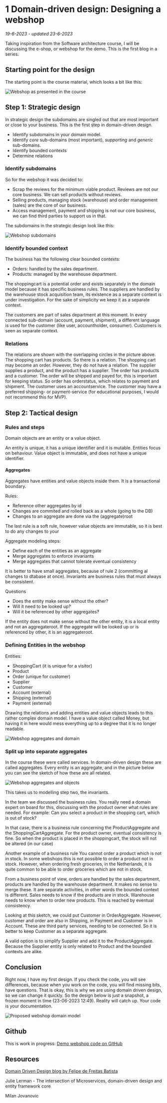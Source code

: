 # 1 Domain-driven design: Designing a webshop
*19-6-2023 - updated 23-6-2023*

Taking inspiration from the Software architecture course, I will be discussing the e-shop, or webshop for the demo. This is the first blog in a series.

## Starting point for the design

The starting point is the course material, which looks a bit like this:

![Webshop as presented in the course](/assets/images/domaindrivendesign/DDDWebshopDomain.png "Webshop as presented in the course")

## Step 1: Strategic design

In strategic design the subdomains are singled out that are most important or close to your business. This is the first step in domain-driven design.
- Identify subdomains in your domain model.
- Identify *core* sub-domains (most important), *supporting* and *generic* sub-domains.
- Identify bounded contexts
- Determine relations

### Identify subdomains

So for the webshop it was decided to:
- Scrap the reviews for the minimum viable product. Reviews are not our core business. We can sell products without reviews.
- Selling products, managing stock (warehouse) and order management (sales) are the core of our business.
- Access management, payment and shipping is not our core business, we can find third parties to support us in that.

The subdomains in the strategic design look like this:

![Webshop subdomains](/assets/images/domaindrivendesign/DDDWebshopAggregates.png "Webshop aggregates")

### Identify bounded context

The business has the following clear bounded contexts:
- Orders: handled by the sales department.
- Products: managed by the warehouse department.

The shoppingcart is a potential order and exists separately in the domain model because it has specific business rules.
The suppliers are handled by the warehouse stock acquisition team, its existence as a separate context is under investigation. For the sake of simplicity we keep it as a separate context.

The customers are part of sales department at this moment. In every connected sub-domain (account, payment, shipment), a different language is used for the customer (like user, accountholder, consumer). Customers is seen as separate context.

### Relations

The relations are shown with the overlapping circles in the picture above. 
The shopping cart has products. So there is a relation. 
The shopping cart may become an order. However, they do not have a relation.
The supplier supplies a product, and the product has a supplier.
The order has products and a customer. The order will be shipped and payed for, this is important for keeping status. So order has orderstatus, which relates to payment and shipment.
The customer uses an accountservice. The customer may have a preferred shipping- or payment-service (for educational purposes, I would not recommend this for MVP).

## Step 2: Tactical design

### Rules and steps

Domain objects are an entity or a value object.

An entity is unique, it has a unique identifier and it is mutable.
Entities focus on behaviour.
Value object is immutable, and does not have a unique identifier.

#### Aggregates

Aggregates have entities and value objects inside them.
It is a transactional boundary.

Rules:
- Reference other aggregates by id
- Changes are commited and rolled back as a whole (going to the DB)
- Changes to an aggregate are done via the (aggregate)root

The last rule is a soft rule, however value objects are immutable, so it is best to do any changes to your 

Aggregate modeling steps:
- Define each of the entities as an aggregate 
- Merge aggregates to enforce invariants
- Merge aggregates that cannot tolerate eventual consistency

It is better to have small aggregates, because of rule 2 (committing al changes to dtabase at once).
Invariants are business rules that must always be consistent.

Questions
- Does the entity make sense without the other?
- Will it need to be looked up?
- Will it be referenced by other aggregates?

If the entity does not make sense without the other entity, it is a local entity and not an aggregateroot.
If the aggregate will be looked up or is referenced by other, it is an aggregateroot.

### Defining Entities in the webshop
Entities:
- ShoppingCart (it is unique for a visitor)
- Product
- Order (unique for customer)
- Supplier
- Customer
- Account (external)
- Shipping (external)
- Payment (external)

Drawing the relations and adding entities and value objects leads to this rather complex domain model. I have a value object called Money, but having it in here would mess everything up to a degree that it is no longer readable.

![Webshop aggregates and domain](/assets/images/domaindrivendesign/DDDWebshopAggregateDomain.png "Webshop aggregates and domain")

### Split up into separate aggregates

In the course these were called services. In domain-driven design these are called aggregates. Every entity is an aggregate, and in the picture below you can see the sketch of how these are all related.

![Webshop aggregates and objects](/assets/images/domaindrivendesign/DDDWebshopServices.png "Webshop aggregates and objects")

This takes us to modelling step two, the invariants.

In the team we discussed the business rules. You really need a domain expert on board for this, discussing with the product owner what rules are needed. 
For example: Can you select a product in the shopping cart, which is out of stock?

In that case, there is a business rule concerning the ProductAggregate and the ShoppingCartAggregate. 
For the product owner, eventual consistency is fine. So when the product is placed in the shoppingcart, the stock will not be altered (in our case)

Another example of a business rule
You cannot order a product which is not in stock.
In some webshops this is not possible to order a product not in stock. However, when ordering fresh groceries, in the Netherlands, it is quite common to be able to order groceries which are not in stock.

From a business point of view, orders are handled by the sales department, products are handled by the warehouse department. It makes no sense to merge these. It are separate activities, in other words the bounded context is different.
Sales needs to know if the products are in stock. Warehouse needs to know when to order new products. This is reached by eventual consistency.

Looking at this sketch, we could put Customer in OrderAggregate. However, customer and order are also in Shipping, in Payment and Customer is in Account. These are third party services, needing to be connected. So it is better to keep Customer as a separate aggregate.

A valid option is to simplify Supplier and add it to the ProductAggregate. Because the Supplier entity is only related to Product and the bounded contexts are alike.


## Conclusion

Right now, I have my first design. If you check the code, you will see differences, because when you work on the code, you will find missing bits, have questions. That is okay, this is why we are using domain driven design, so we can change it quickly.
So the design below is just a snapshot, a frozen moment in time (23-06-2023 12:49). Reality will catch up. Your code is your documentation. 

![Proposed webshop domain model](/assets/images/domaindrivendesign/FinalWebshopDesign.png "Proposed webshop domain model")

## Github

This is work in progress:
[Demo webshop code on GitHub](https://github.com/HelmerDenDekker/HelmerDemo.WebShop)

## Resources

[Domain Driven Design blog by Felipe de Freitas Batista](https://thedomaindrivendesign.io/)

Julie Lerman - The intersection of Microservices, domain-driven design and entity framework core

Milan Jovanovic